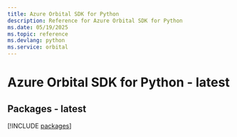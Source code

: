 ```yaml
---
title: Azure Orbital SDK for Python
description: Reference for Azure Orbital SDK for Python
ms.date: 05/19/2025
ms.topic: reference
ms.devlang: python
ms.service: orbital
---
```

# Azure Orbital SDK for Python - latest
## Packages - latest
[!INCLUDE [packages](orbital-index.md)]